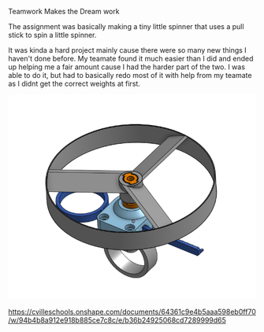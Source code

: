 
Teamwork Makes the Dream work

The assignment was basically making a tiny little spinner that uses a pull stick to spin a little spinner.

It was kinda a hard project mainly cause there were so many new things I haven't done before. My teamate found it much easier than I did and ended up helping me a fair amount cause I had the harder part of the two. I was able to do it, but had to basically redo most of it with help from my teamate as I didnt get the correct weights at first.

![name](https://github.com/Ncrawfo72/Onshape/blob/master/Media/Screenshot%202022-10-14%20153354.png)

https://cvilleschools.onshape.com/documents/64361c9e4b5aaa598eb0ff70/w/94b4b8a912e918b885ce7c8c/e/b36b24925068cd7289999d65

